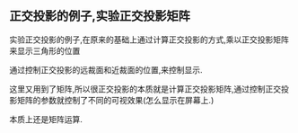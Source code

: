 ## 正交投影的例子,实验正交投影矩阵

实验正交投影的例子,在原来的基础上通过计算正交投影的方式,乘以正交投影矩阵来显示三角形的位置

通过控制正交投影的远裁面和近裁面的位置,来控制显示.

这里又用到了矩阵,所以很正交投影的本质就是计算正交投影矩阵,通过控制正交投影矩阵的参数就控制了不同的可视效果(怎么显示在屏幕上.)

本质上还是矩阵运算.